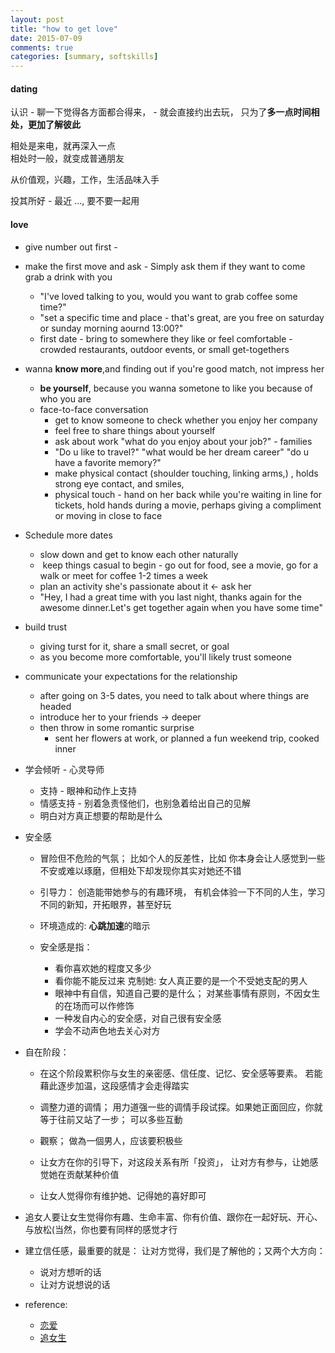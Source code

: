 ```yaml
---
layout: post
title: "how to get love"
date: 2015-07-09
comments: true
categories: [summary, softskills]
---
```


#### dating  
认识 -  聊一下觉得各方面都合得来， -  就会直接约出去玩， 只为了**多一点时间相处，更加了解彼此**  

相处是来电，就再深入一点  
相处时一般，就变成普通朋友  

从价值观，兴趣，工作，生活品味入手  

投其所好 - 最近 ..., 要不要一起用  


#### love  

* give number out first -  
* make the first move and ask - Simply ask them if they want to come grab a drink with you
  + "I've loved talking to you, would you want to grab coffee some time?"
  + "set a specific time and place - that's great, are you free on saturday or sunday morning aournd 13:00?" 
  +  first date - bring to somewhere they like or feel comfortable   - crowded restaurants, outdoor events, or small get-togethers 
   
* wanna **know more**,and finding out if you're good match, not impress her 
    + **be yourself**, because you wanna sometone to like you because of who you are 
    + face-to-face conversation 
        - get to know someone to check whether you enjoy her company 
        - feel free to share things about yourself
        - ask about work "what do you enjoy about your job?" - families 
        - "Do u like to travel?" "what would be her dream career" "do u have a favorite memory?" 
        - make physical contact (shoulder touching, linking arms,) , holds strong eye contact, and smiles,
        - physical touch - hand on her back while you're waiting in line for tickets, hold hands during a movie,  perhaps giving a compliment or moving in close to face 

* Schedule more dates 
    + slow down and get to know each other naturally 
    +  keep things casual to begin - go out for food, see a movie, go for a walk or meet for coffee 1-2 times a week 
    + plan an activity she's passionate about it <- ask her 
    + "Hey, I had a great time with you last night, thanks again for the awesome dinner.Let's get together again when you have some time" 
 
* build trust 
    + giving turst for it, share a small secret, or goal  
    + as you become more comfortable, you'll likely trust someone  

* communicate your expectations for the relationship 
    + after going on 3-5 dates, you need to talk about where things are headed  
    + introduce her to your friends -> deeper 
    + then throw in some romantic surprise 
        - sent her flowers at work, or planned a fun weekend trip, cooked inner 

* 学会倾听  - 心灵导师  
  - 支持  - 眼神和动作上支持  
  - 情感支持 - 别着急责怪他们，也别急着给出自己的见解  
  - 明白对方真正想要的帮助是什么  

* 安全感 
  - 冒险但不危险的气氛； 比如个人的反差性，比如 你本身会让人感觉到一些不安或难以琢磨，但相处下却发现你其实对她还不错  
  - 引导力： 创造能带她参与的有趣环境， 有机会体验一下不同的人生，学习不同的新知，开拓眼界，甚至好玩
  - 环境造成的: **心跳加速**的暗示  
  
  - 安全感是指：  
    + 看你喜欢她的程度又多少  
    + 看你能不能反过来 克制她: 女人真正要的是一个不受她支配的男人 
    + 眼神中有自信，知道自己要的是什么； 对某些事情有原则，不因女生的在场而可以作修饰 
    + 一种发自内心的安全感，对自己很有安全感 
    + 学会不动声色地去关心对方 

* 自在阶段：
  - 在这个阶段累积你与女生的亲密感、信任度、记忆、安全感等要素。 若能藉此逐步加温，这段感情才会走得踏实
  - 调整力道的调情； 用力道强一些的调情手段试探。如果她正面回应，你就等于往前又站了一步； 可以多些互動  
  - 觀察； 做為一個男人，应该要积极些 

  - 让女方在你的引导下，对这段关系有所「投资」， 让对方有参与，让她感觉她在贡献某种价值 
  -  让女人觉得你有维护她、记得她的喜好即可 

* 追女人要让女生觉得你有趣、生命丰富、你有价值、跟你在一起好玩、开心、与放松(当然，你也要有同样的感觉才行 

* 建立信任感，最重要的就是： 让对方觉得，我们是了解他的；又两个大方向：
  - 说对方想听的话  
  - 让对方说想说的话  

* reference:
  - [恋爱](http://www.xinli001.com/info/13279/)
  - [追女生](http://blog.udn.com/54PH7/2001852)
